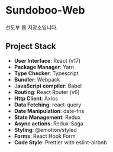 # Sundoboo-Web
선도부 웹 저장소입니다.

## Project Stack
- **User Interface**: React (v17)
- **Package Manager**: Yarn
- **Type Checker**: Typescript
- **Bundler**: Webpack
- J**avaScript compiler**: Babel
- **Routing**: React Router (v6)
- **Http Client**: Axios
- **Data Fetching**: react-query
- **Date Manipulation**: date-fns
- **State Management**: Redux
- **Async actions**: Redux-Saga
- **Styling**: @emotion/styled
- **Forms**: React Hook Form
- **Code Style**: Prettier with eslint-airbnb
